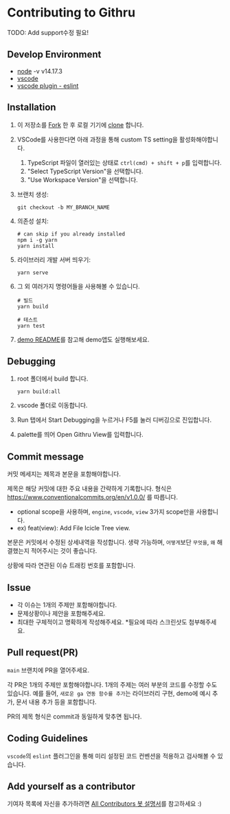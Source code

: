 # Contributing to Githru

TODO: Add support수정 필요!

## Develop Environment

- [node](https://nodejs.org/ko/download/) -v v14.17.3
- [vscode](https://code.visualstudio.com/)
- [vscode plugin - eslint](https://marketplace.visualstudio.com/items?itemName=dbaeumer.vscode-eslint)

## Installation

1. 이 저장소를 [Fork](https://help.github.com/articles/fork-a-repo/) 한 후
   로컬 기기에 [clone](https://help.github.com/articles/cloning-a-repository/) 합니다.
2. VSCode를 사용한다면 아래 과정을 통해 custom TS setting을 활성화해야합니다.

   1. TypeScript 파일이 열러있는 상태로 `ctrl(cmd) + shift + p`를 입력합니다.
   2. "Select TypeScript Version"을 선택합니다.
   3. "Use Workspace Version"을 선택합니다.

3. 브랜치 생성:
   ```shell
   git checkout -b MY_BRANCH_NAME
   ```
4. 의존성 설치:
   ```shell
   # can skip if you already installed
   npm i -g yarn
   yarn install
   ```
5. 라이브러리 개발 서버 띄우기:
   ```shell
   yarn serve
   ```
6. 그 외 여러가지 명령어들을 사용해볼 수 있습니다.

   ```shell
   # 빌드
   yarn build

   # 테스트
   yarn test
   ```

7. [demo README](https://github.com/EveryAnalytics/react-analytics-provider/tree/main/demo)를 참고해 demo앱도 실행해보세요.

## Debugging

1. root 폴더에서 build 합니다.

   ```
   yarn build:all
   ```

2. vscode 폴더로 이동합니다.

3. Run 탭에서 Start Debugging을 누르거나 F5를 눌러 디버깅으로 진입합니다.

4. palette를 띄어 Open Githru View를 입력합니다.

## Commit message

커밋 메세지는 제목과 본문을 포함해야합니다.

제목은 해당 커밋에 대한 주요 내용을 간략하게 기록합니다.
형식은 https://www.conventionalcommits.org/en/v1.0.0/ 를 따릅니다.

- optional scope을 사용하며, `engine`, `vscode`, `view` 3가지 scope만을 사용합니다.
- ex) feat(view): Add File Icicle Tree view.

본문은 커밋에서 수정된 상세내역을 작성합니다. 생략 가능하며, `어떻게`보단 `무엇을`, `왜` 해결했는지 적어주시는 것이 좋습니다.

상황에 따라 연관된 이슈 트래킹 번호를 포함합니다.

## Issue

- 각 이슈는 1개의 주제만 포함해야합니다.
- 문제상황이나 제안을 포함해주세요.
- 최대한 구체적이고 명확하게 작성해주세요. \*필요에 따라 스크린샷도 첨부해주세요.

## Pull request(PR)

`main` 브랜치에 PR을 열어주세요.

각 PR은 1개의 주제만 포함해야합니다. 1개의 주제는 여러 부분의 코드를 수정할 수도 있습니다. 예를 들어, `새로운 ga 연동 함수를 추가`는 라이브러리 구현, demo에 예시 추가, 문서 내용 추가 등을 포함합니다.

PR의 제목 형식은 commit과 동일하게 맞추면 됩니다.

## Coding Guidelines

`vscode`의 `eslint` 플러그인을 통해 미리 설정된 코드 컨벤션을 적용하고 검사해볼 수 있습니다.

## Add yourself as a contributor

기여자 목록에 자신을 추가하려면 [All Contributors 봇 설명서](https://allcontributors.org/docs/en/bot/usage)를 참고하세요 :)
